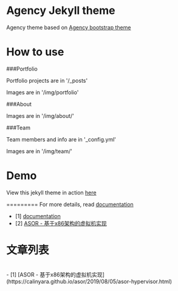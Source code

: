 Agency Jekyll theme
====================

Agency theme based on [Agency bootstrap theme ](http://startbootstrap.com/templates/agency/)

# How to use

###Portfolio 

Portfolio projects are in '/_posts'

Images are in '/img/portfolio'

###About

Images are in '/img/about/'

###Team

Team members and info are in '_config.yml'

Images are in '/img/team/'


# Demo

View this jekyll theme in action [here](https://y7kim.github.io/agency-jekyll-theme)

=========
For more details, read [documentation](http://jekyllrb.com/)

- [1] [documentation](http://jekyllrb.com/)
- [2] [ASOR - 基于x86架构的虚拟机实现](https://calinyara.github.io/asor/2019/08/05/asor-hypervisor.html)

# 文章列表

<br>
- [1] [ASOR - 基于x86架构的虚拟机实现](https://calinyara.github.io/asor/2019/08/05/asor-hypervisor.html)
